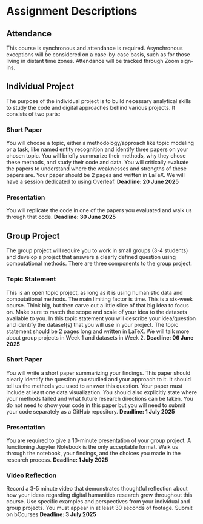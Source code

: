 # Assignment Descriptions

## Attendance

This course is synchronous and attendance is required. Asynchronous exceptions will be considered on a case-by-case basis, such as for those living in distant time zones. Attendance will be tracked through Zoom sign-ins. 

## Individual Project

The purpose of the individual project is to build necessary analytical skills to study the code and digital approaches behind various projects. It consists of two parts:

### Short Paper

You will choose a topic, either a methodology/approach like topic modeling or a task, like named entity recognition and identify three papers on your chosen topic. You will briefly summarize their methods, why they chose these methods, and study their code and data. You will critically evaluate the papers to understand where the weaknesses and strengths of these papers are. Your paper should be 2 pages and written in LaTeX. We will have a session dedicated to using Overleaf. 
**Deadline: 20 June 2025**

### Presentation

You will replicate the code in one of the papers you evaluated and walk us through that code.
**Deadline: 30 June 2025**

## Group Project

The group project will require you to work in small groups (3-4 students) and develop a project that answers a clearly defined question using computational methods. There are three components to the group project.

### Topic Statement

This is an open topic project, as long as it is using humanistic data and computational methods. The main limiting factor is time. This is a six-week course. Think big, but then carve out a little slice of that big idea to focus on. Make sure to match the scope and scale of your idea to the datasets available to you. In this topic statement you will describe your idea/question and identify the dataset(s) that you will use in your project. The topic statement should be 2 pages long and written in LaTeX. We will talk more about group projects in Week 1 and datasets in Week 2.
**Deadline: 06 June 2025**

### Short Paper

You will write a short paper summarizing your findings. This paper should clearly identify the question you studied and your approach to it. It should tell us the methods you used to answer this question. Your paper must include at least one data visualization. You should also explicitly state where your methods failed and what future research directions can be taken. You do not need to show your code in this paper but you will need to submit your code separately as a GitHub repository. 
**Deadline: 1 July 2025**

### Presentation

You are required to give a 10-minute presentation of your group project. A functioning Jupyter Notebook is the only acceptable format. Walk us through the notebook, your findings, and the choices you made in the research process. 
**Deadline: 1 July 2025**

### Video Reflection

Record a 3-5 minute video that demonstrates thoughtful reflection about how your ideas regarding digital humanities research grew throughout this course. Use specific examples and perspectives from your individual and group projects. You must appear in at least 30 seconds of footage. Submit on bCourses
**Deadline: 3 July 2025**